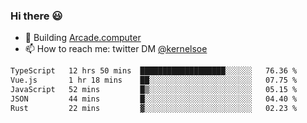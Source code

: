 ### Hi there 😃

- 🔨 Building [Arcade.computer](https://arcade.computer)
- 📫 How to reach me: twitter DM [@kernelsoe](https://twitter.com/kernelsoe)

<!--START_SECTION:waka-->

```txt
TypeScript   12 hrs 50 mins  ███████████████████░░░░░░   76.36 %
Vue.js       1 hr 18 mins    ██░░░░░░░░░░░░░░░░░░░░░░░   07.75 %
JavaScript   52 mins         █▒░░░░░░░░░░░░░░░░░░░░░░░   05.15 %
JSON         44 mins         █░░░░░░░░░░░░░░░░░░░░░░░░   04.40 %
Rust         22 mins         ▓░░░░░░░░░░░░░░░░░░░░░░░░   02.23 %
```

<!--END_SECTION:waka-->
